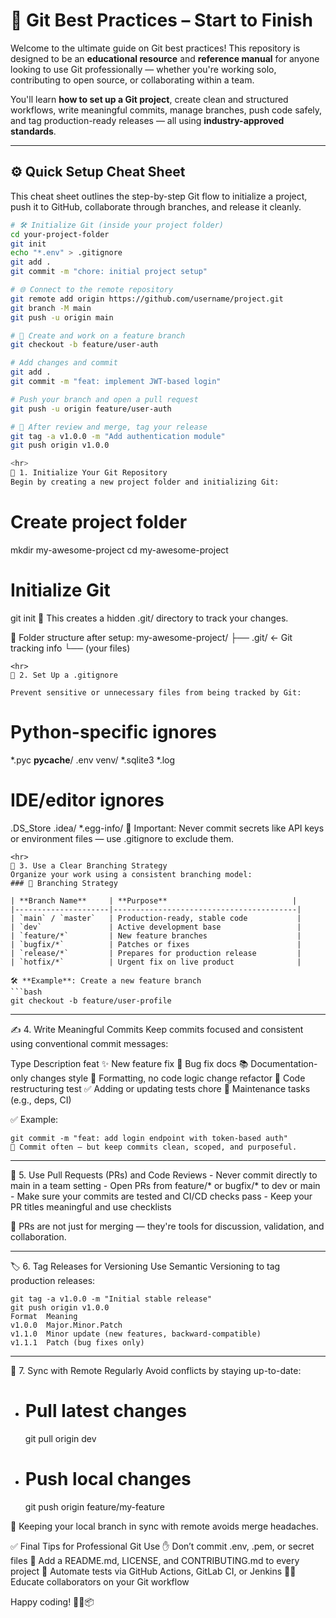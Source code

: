 # 🚀 Git Best Practices – Start to Finish

Welcome to the ultimate guide on Git best practices! This repository is designed to be an **educational resource** and **reference manual** for anyone looking to use Git professionally — whether you're working solo, contributing to open source, or collaborating within a team.

You'll learn **how to set up a Git project**, create clean and structured workflows, write meaningful commits, manage branches, push code safely, and tag production-ready releases — all using **industry-approved standards**.

---

## ⚙️ Quick Setup Cheat Sheet

This cheat sheet outlines the step-by-step Git flow to initialize a project, push it to GitHub, collaborate through branches, and release it cleanly.

```bash
# 🛠️ Initialize Git (inside your project folder)
cd your-project-folder
git init
echo "*.env" > .gitignore
git add .
git commit -m "chore: initial project setup"

# 🌐 Connect to the remote repository
git remote add origin https://github.com/username/project.git
git branch -M main
git push -u origin main

# 🌱 Create and work on a feature branch
git checkout -b feature/user-auth

# Add changes and commit
git add .
git commit -m "feat: implement JWT-based login"

# Push your branch and open a pull request
git push -u origin feature/user-auth

# 🏁 After review and merge, tag your release
git tag -a v1.0.0 -m "Add authentication module"
git push origin v1.0.0

<hr>
🧱 1. Initialize Your Git Repository
Begin by creating a new project folder and initializing Git:

```
# Create project folder
mkdir my-awesome-project
cd my-awesome-project

# Initialize Git
git init
🧠 This creates a hidden .git/ directory to track your changes.

📁 Folder structure after setup:
my-awesome-project/
├── .git/         ← Git tracking info
└── (your files)
```
<hr>
🙈 2. Set Up a .gitignore

Prevent sensitive or unnecessary files from being tracked by Git:
```
  # Python-specific ignores
  *.pyc
  __pycache__/
  .env
  venv/
  *.sqlite3
  *.log
  # IDE/editor ignores
  .DS_Store
  .idea/
  *.egg-info/
🔐 Important: Never commit secrets like API keys or environment files — use .gitignore to exclude them.
```
<hr>
🌳 3. Use a Clear Branching Strategy
Organize your work using a consistent branching model:
### 🌳 Branching Strategy

| **Branch Name**     | **Purpose**                            |
|---------------------|-----------------------------------------|
| `main` / `master`   | Production-ready, stable code           |
| `dev`               | Active development base                 |
| `feature/*`         | New feature branches                    |
| `bugfix/*`          | Patches or fixes                        |
| `release/*`         | Prepares for production release         |
| `hotfix/*`          | Urgent fix on live product              |

🛠️ **Example**: Create a new feature branch
```bash
git checkout -b feature/user-profile

```
<hr>
✍️ 4. Write Meaningful Commits
Keep commits focused and consistent using conventional commit messages:

Type	Description
feat	✨ New feature
fix	🐛 Bug fix
docs	📚 Documentation-only changes
style	💅 Formatting, no code logic change
refactor	🔨 Code restructuring
test	✅ Adding or updating tests
chore	🔧 Maintenance tasks (e.g., deps, CI)

✅ Example:
```
git commit -m "feat: add login endpoint with token-based auth"
🧠 Commit often — but keep commits clean, scoped, and purposeful.
```
<hr>
🔁 5. Use Pull Requests (PRs) and Code Reviews
  - Never commit directly to main in a team setting
  - Open PRs from feature/* or bugfix/* to dev or main
  - Make sure your commits are tested and CI/CD checks pass
  - Keep your PR titles meaningful and use checklists

👀 PRs are not just for merging — they're tools for discussion, validation, and collaboration.

<hr>
🏷️ 6. Tag Releases for Versioning
Use Semantic Versioning to tag production releases:

```
git tag -a v1.0.0 -m "Initial stable release"
git push origin v1.0.0
Format	Meaning
v1.0.0	Major.Minor.Patch
v1.1.0	Minor update (new features, backward-compatible)
v1.1.1	Patch (bug fixes only)
```

<hr>
🔄 7. Sync with Remote Regularly
Avoid conflicts by staying up-to-date:


- # Pull latest changes
   git pull origin dev
- # Push local changes
  git push origin feature/my-feature
  
🧠 Keeping your local branch in sync with remote avoids merge headaches.


✅ Final Tips for Professional Git Use
✋ Don’t commit .env, .pem, or secret files
📜 Add a README.md, LICENSE, and CONTRIBUTING.md to every project
🧪 Automate tests via GitHub Actions, GitLab CI, or Jenkins
👨‍🏫 Educate collaborators on your Git workflow

Happy coding! 🎉🔧📦
